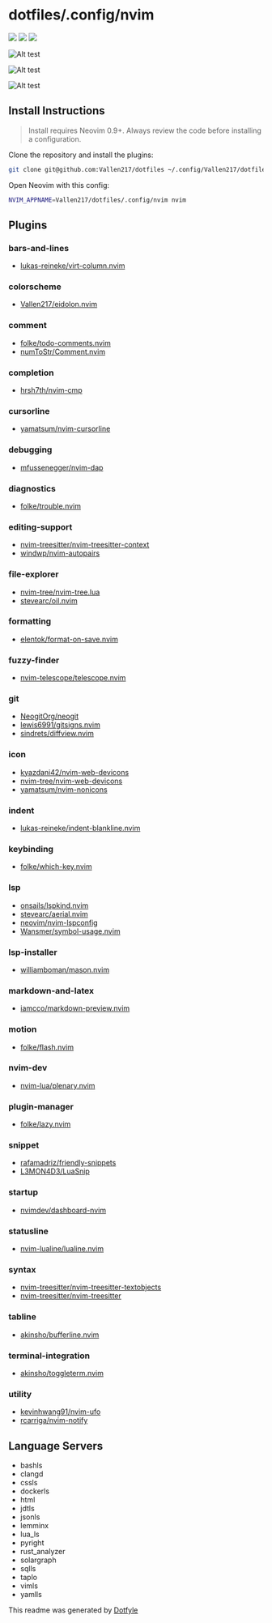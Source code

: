 # dotfiles/.config/nvim

<a href="https://dotfyle.com/Vallen217/dotfiles-config-nvim"><img src="https://dotfyle.com/Vallen217/dotfiles-config-nvim/badges/plugins?style=flat" /></a>
<a href="https://dotfyle.com/Vallen217/dotfiles-config-nvim"><img src="https://dotfyle.com/Vallen217/dotfiles-config-nvim/badges/leaderkey?style=flat" /></a>
<a href="https://dotfyle.com/Vallen217/dotfiles-config-nvim"><img src="https://dotfyle.com/Vallen217/dotfiles-config-nvim/badges/plugin-manager?style=flat" /></a>

![Alt test](https://github.com/Vallen217/dotfiles/blob/main/screenshots/neovim_1.png?raw=true)

![Alt test](https://github.com/Vallen217/dotfiles/blob/main/screenshots/neovim_2.png?raw=true)

![Alt test](https://github.com/Vallen217/dotfiles/blob/main/screenshots/neovim_3.png?raw=true)

## Install Instructions

> Install requires Neovim 0.9+. Always review the code before installing a configuration.

Clone the repository and install the plugins:

```sh
git clone git@github.com:Vallen217/dotfiles ~/.config/Vallen217/dotfiles
```

Open Neovim with this config:

```sh
NVIM_APPNAME=Vallen217/dotfiles/.config/nvim nvim
```

## Plugins

### bars-and-lines

- [lukas-reineke/virt-column.nvim](https://dotfyle.com/plugins/lukas-reineke/virt-column.nvim)

### colorscheme

- [Vallen217/eidolon.nvim](https://dotfyle.com/plugins/Vallen217/eidolon.nvim)

### comment

- [folke/todo-comments.nvim](https://dotfyle.com/plugins/folke/todo-comments.nvim)
- [numToStr/Comment.nvim](https://dotfyle.com/plugins/numToStr/Comment.nvim)

### completion

- [hrsh7th/nvim-cmp](https://dotfyle.com/plugins/hrsh7th/nvim-cmp)

### cursorline

- [yamatsum/nvim-cursorline](https://dotfyle.com/plugins/yamatsum/nvim-cursorline)

### debugging

- [mfussenegger/nvim-dap](https://dotfyle.com/plugins/mfussenegger/nvim-dap)

### diagnostics

- [folke/trouble.nvim](https://dotfyle.com/plugins/folke/trouble.nvim)

### editing-support

- [nvim-treesitter/nvim-treesitter-context](https://dotfyle.com/plugins/nvim-treesitter/nvim-treesitter-context)
- [windwp/nvim-autopairs](https://dotfyle.com/plugins/windwp/nvim-autopairs)

### file-explorer

- [nvim-tree/nvim-tree.lua](https://dotfyle.com/plugins/nvim-tree/nvim-tree.lua)
- [stevearc/oil.nvim](https://dotfyle.com/plugins/stevearc/oil.nvim)

### formatting

- [elentok/format-on-save.nvim](https://dotfyle.com/plugins/elentok/format-on-save.nvim)

### fuzzy-finder

- [nvim-telescope/telescope.nvim](https://dotfyle.com/plugins/nvim-telescope/telescope.nvim)

### git

- [NeogitOrg/neogit](https://dotfyle.com/plugins/NeogitOrg/neogit)
- [lewis6991/gitsigns.nvim](https://dotfyle.com/plugins/lewis6991/gitsigns.nvim)
- [sindrets/diffview.nvim](https://dotfyle.com/plugins/sindrets/diffview.nvim)

### icon

- [kyazdani42/nvim-web-devicons](https://dotfyle.com/plugins/kyazdani42/nvim-web-devicons)
- [nvim-tree/nvim-web-devicons](https://dotfyle.com/plugins/nvim-tree/nvim-web-devicons)
- [yamatsum/nvim-nonicons](https://dotfyle.com/plugins/yamatsum/nvim-nonicons)

### indent

- [lukas-reineke/indent-blankline.nvim](https://dotfyle.com/plugins/lukas-reineke/indent-blankline.nvim)

### keybinding

- [folke/which-key.nvim](https://dotfyle.com/plugins/folke/which-key.nvim)

### lsp

- [onsails/lspkind.nvim](https://dotfyle.com/plugins/onsails/lspkind.nvim)
- [stevearc/aerial.nvim](https://dotfyle.com/plugins/stevearc/aerial.nvim)
- [neovim/nvim-lspconfig](https://dotfyle.com/plugins/neovim/nvim-lspconfig)
- [Wansmer/symbol-usage.nvim](https://dotfyle.com/plugins/Wansmer/symbol-usage.nvim)

### lsp-installer

- [williamboman/mason.nvim](https://dotfyle.com/plugins/williamboman/mason.nvim)

### markdown-and-latex

- [iamcco/markdown-preview.nvim](https://dotfyle.com/plugins/iamcco/markdown-preview.nvim)

### motion

- [folke/flash.nvim](https://dotfyle.com/plugins/folke/flash.nvim)

### nvim-dev

- [nvim-lua/plenary.nvim](https://dotfyle.com/plugins/nvim-lua/plenary.nvim)

### plugin-manager

- [folke/lazy.nvim](https://dotfyle.com/plugins/folke/lazy.nvim)

### snippet

- [rafamadriz/friendly-snippets](https://dotfyle.com/plugins/rafamadriz/friendly-snippets)
- [L3MON4D3/LuaSnip](https://dotfyle.com/plugins/L3MON4D3/LuaSnip)

### startup

- [nvimdev/dashboard-nvim](https://dotfyle.com/plugins/nvimdev/dashboard-nvim)

### statusline

- [nvim-lualine/lualine.nvim](https://dotfyle.com/plugins/nvim-lualine/lualine.nvim)

### syntax

- [nvim-treesitter/nvim-treesitter-textobjects](https://dotfyle.com/plugins/nvim-treesitter/nvim-treesitter-textobjects)
- [nvim-treesitter/nvim-treesitter](https://dotfyle.com/plugins/nvim-treesitter/nvim-treesitter)

### tabline

- [akinsho/bufferline.nvim](https://dotfyle.com/plugins/akinsho/bufferline.nvim)

### terminal-integration

- [akinsho/toggleterm.nvim](https://dotfyle.com/plugins/akinsho/toggleterm.nvim)

### utility

- [kevinhwang91/nvim-ufo](https://dotfyle.com/plugins/kevinhwang91/nvim-ufo)
- [rcarriga/nvim-notify](https://dotfyle.com/plugins/rcarriga/nvim-notify)

## Language Servers

- bashls
- clangd
- cssls
- dockerls
- html
- jdtls
- jsonls
- lemminx
- lua_ls
- pyright
- rust_analyzer
- solargraph
- sqlls
- taplo
- vimls
- yamlls

This readme was generated by [Dotfyle](https://dotfyle.com)
